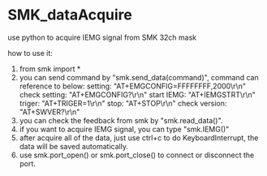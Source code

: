 # SMK_dataAcquire
use python to acquire IEMG signal from SMK 32ch mask

how to use it:
1. from smk import *
2. you can send command by "smk.send_data(command)", command can reference to below:
setting: "AT+EMGCONFIG=FFFFFFFF,2000\r\n" 
check setting: "AT+EMGCONFIG?\r\n"
start IEMG: "AT+IEMGSTRT\r\n"
triger: "AT+TRIGER=1\r\n"
stop: "AT+STOP\r\n"
check version: "AT+SWVER?\r\n"            
3. you can check the feedback from smk by "smk.read_data()".
4. if you want to acquire IEMG signal, you can type "smk.IEMG()"
5. after acquire all of the data, just use ctrl+c to do KeyboardInterrupt, the data
will be saved automatically.
6. use smk.port_open() or smk.port_close() to connect or disconnect the port.
